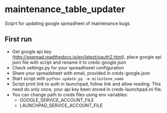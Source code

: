 # maintenance_table_updater
Sciprt for updating google spreadheet of maintenance bugs

## First run
- Get google api key (http://gspread.readthedocs.io/en/latest/oauth2.html), place google api json file with script and rename it to creds-google.json
- Check settings.py for your spreadhseet configuration
- Share your spreadsheet with email, provided in creds-google.json
- Start script with `python update.py -m milestone_name`
- Script print link to auth in launchpad, follow link and allow reading. This need do only once, your api key been stored in creds-launchpad.ini file.
- You can change path to creds files using env variables:
  - GOOGLE_SERVICE_ACCOUNT_FILE
  - LAUNCHPAD_SERVICE_ACCOUNT_FILE
